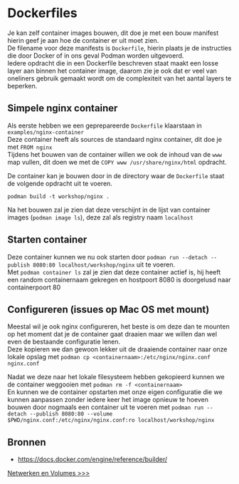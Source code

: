 # Dockerfiles

Je kan zelf container images bouwen, dit doe je met een bouw manifest hierin geef je aan hoe de container er uit moet zien.  
De filename voor deze manifests is `Dockerfile`, hierin plaats je de instructies die door Docker of in ons geval Podman worden uitgevoerd.  
Iedere opdracht die in een Dockerfile beschreven staat maakt een losse layer aan binnen het container image, daarom zie je ook dat er veel van oneliners gebruik gemaakt wordt om de complexiteit van het aantal layers te beperken.

## Simpele nginx container
Als eerste hebben we een geprepareerde `Dockerfile` klaarstaan in `examples/nginx-container`  
Deze container heeft als sources de standaard nginx container, dit doe je met `FROM nginx`  
Tijdens het bouwen van de container willen we ook de inhoud van de `www` map vullen, dit doen we met de `COPY www /usr/share/nginx/html` opdracht.

De container kan je bouwen door in de directory waar de `Dockerfile` staat de volgende opdracht uit te voeren.

`podman build -t workshop/nginx .`

Na het bouwen zal je zien dat deze verschijnt in de lijst van container images (`podman image ls`), deze zal als registry naam `localhost`

## Starten container
Deze container kunnen we nu ook starten door `podman run --detach --publish 8080:80 localhost/workshop/nginx` uit te voeren.  
Met `podman container ls` zal je zien dat deze container actief is, hij heeft een random containernaam gekregen en hostpoort 8080 is doorgelusd naar containerpoort 80

## Configureren (issues op Mac OS met mount)
Meestal wil je ook nginx configureren, het beste is om deze dan te mounten op het moment dat je de container gaat draaien maar we willen dan wel even de bestaande configuratie lenen.  
Deze kopieren we dan gewoon lekker uit de draaiende container naar onze lokale opslag met `podman cp <containernaam>:/etc/nginx/nginx.conf nginx.conf`

Nadat we deze naar het lokale filesysteem hebben gekopieerd kunnen we de container weggooien met `podman rm -f <containernaam>`  
En kunnen we de container opstarten met onze eigen configuratie die we kunnen aanpassen zonder iedere keer het image opnieuw te hoeven bouwen door nogmaals een container uit te voeren met `podman run --detach --publish 8080:80 --volume $PWD/nginx.conf:/etc/nginx/nginx.conf:ro localhost/workshop/nginx`

## Bronnen
- https://docs.docker.com/engine/reference/builder/

[Netwerken en Volumes >>>](05-netwerken-volumes.md)
